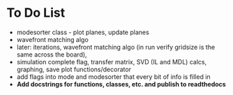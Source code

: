 # To Do List
- modesorter class - plot planes, update planes
- wavefront matching algo
- later: iterations, wavefront matching algo (in run verify gridsize is the same across the board),
- simulation complete flag, transfer matrix, SVD (IL and MDL) calcs, graphing, save plot functions/decorator
- add flags into mode and modesorter that every bit of info is filled in
- **Add docstrings for functions, classes, etc. and publish to readthedocs**
